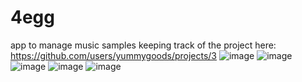 # 4egg
app to manage music samples
keeping track of the project here: https://github.com/users/yummygoods/projects/3
![image](https://user-images.githubusercontent.com/105559874/210006561-7692d660-b03a-4ca6-9d77-3ca60b4f2878.jpeg)
![image](https://user-images.githubusercontent.com/105559874/210006602-e75c235b-1da1-4f1d-972d-318126f8ea4a.jpeg)
![image](https://user-images.githubusercontent.com/105559874/210006622-2c4f7c0e-22a1-4904-8fc5-bb4c14961805.jpeg)
![image](https://user-images.githubusercontent.com/105559874/210006633-b4f35ca5-e6a5-41c0-bb2a-5e99338b39da.jpeg)
![image](https://user-images.githubusercontent.com/105559874/210006643-0927a3eb-e373-45d0-8fb6-84e87a720f85.jpeg)
